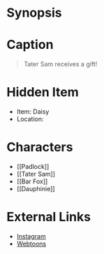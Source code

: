 # Synopsis


# Caption
> Tater Sam receives a gift!

# Hidden Item
* Item: Daisy
* Location: <spoiler></spoiler>

# Characters
* [[Padlock]]
* [[Tater Sam]]
* [[Bar Fox]]
* [[Dauphinie]]

# External Links
* [Instagram](https://www.instagram.com/p/CJeoS77jZE8/?igshid=YmMyMTA2M2Y=)
* [Webtoons](https://www.webtoons.com/en/challenge/twistwood-tales/65-tater-sams-resolve/viewer?title_no=344740&episode_no=70)